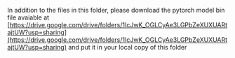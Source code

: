  
In addition to the files in this folder, please download the pytorch model bin file avaiable at [https://drive.google.com/drive/folders/1IcJwK_OGLCyAe3LGPbZeXUXUARtajtUW?usp=sharing](https://drive.google.com/drive/folders/1IcJwK_OGLCyAe3LGPbZeXUXUARtajtUW?usp=sharing) and put it in your local copy of this folder
